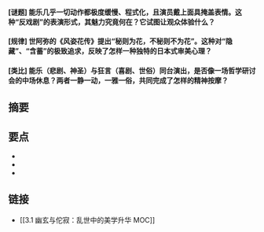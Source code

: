 #### [谜题] 能乐几乎一切动作都极度缓慢、程式化，且演员戴上面具掩盖表情。这种“反戏剧”的表演形式，其魅力究竟何在？它试图让观众体验什么？


#### [规律] 世阿弥的《风姿花传》提出“秘则为花，不秘则不为花”。这种对“隐藏”、“含蓄”的极致追求，反映了怎样一种独特的日本式审美心理？


#### [类比] 能乐（悲剧、神圣）与狂言（喜剧、世俗）同台演出，是否像一场哲学研讨会的中场休息？两者一静一动，一雅一俗，共同完成了怎样的精神按摩？


## 摘要


## 要点

- 
- 
- 

## 链接

- [[3.1 幽玄与佗寂：乱世中的美学升华 MOC]]
